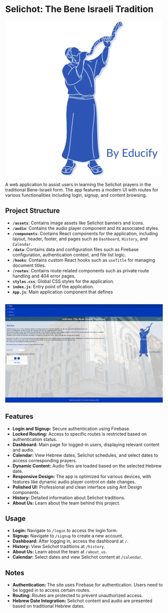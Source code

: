 # Selichot: The Bene Israeli Tradition

<p align="center">
  <img src="https://github.com/rishn/Selichot/blob/main/assets/Selichot.png?raw=true" alt="Selichot" />
</p>

A web application to assist users in learning the Selichot prayers in the traditional Bene-Israeli form. The app features a modern UI with routes for various functionalities including login, signup, and content browsing.

## Project Structure

- **`/assets`**: Contains image assets like Selichot banners and icons.
- **`/audio`**: Contains the audio player component and its associated styles.
- **`/components`**: Contains React components for the application, including layout, header, footer, and pages such as `Dashboard`, `History`, and `Calendar`.
- **`/data`**: Contains data and configuration files such as Firebase configuration, authentication context, and file list logic.
- **`/hooks`**: Contains custom React hooks such as `useTitle` for managing document titles.
- **`/routes`**: Contains route-related components such as private route handling and 404 error pages.
- **`styles.css`**: Global CSS styles for the application.
- **`index.js`**: Entry point of the application.
- **`App.js`**: Main application component that defines
<br/><br/>
<p align="center">
  <img src="https://github.com/rishn/Selichot/blob/main/screenshots/dashboard.png?raw=true" alt="Selichot" />
</p>

## Features

- **Login and Signup:** Secure authentication using Firebase.
- **Locked Routing:** Access to specific routes is restricted based on authentication status.
- **Dashboard:** Main page for logged-in users, displaying relevant content and audio.
- **Calendar:** View Hebrew dates, Selichot schedules, and select dates to access corresponding prayers.
- **Dynamic Content:** Audio files are loaded based on the selected Hebrew date.
- **Responsive Design:** The app is optimized for various devices, with features like dynamic audio player control on date changes.
- **Polished UI:** Professional and clean interface using Ant Design components.
- **History:** Detailed information about Selichot traditions.
- **About Us:** Learn about the team behind this project.

## Usage

- **Login:** Navigate to `/login` to access the login form.
- **Signup:** Navigate to `/signup` to create a new account.
- **Dashboard:** After logging in, access the dashboard at `/`.
- **History:** View Selichot traditions at `/history`.
- **About Us:** Learn about the team at `/about_us`.
- **Calendar:** Select dates and view Selichot content at `/calendar`.

## Notes

- **Authentication:** The site uses Firebase for authentication. Users need to be logged in to access certain routes.
- **Routing:** Routes are protected to prevent unauthorized access.
- **Hebrew Date Integration:** Selichot content and audio are presented based on traditional Hebrew dates.
